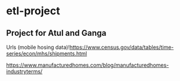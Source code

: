 # etl-project
## Project for Atul and Ganga

Urls (mobile hosing data)!https://www.census.gov/data/tables/time-series/econ/mhs/shipments.html

https://www.manufacturedhomes.com/blog/manufacturedhomes-industryterms/
